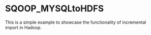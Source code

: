 # SQOOP_MYSQLtoHDFS
This is a simple example to showcase the functionality of incremental import in Hadoop.

